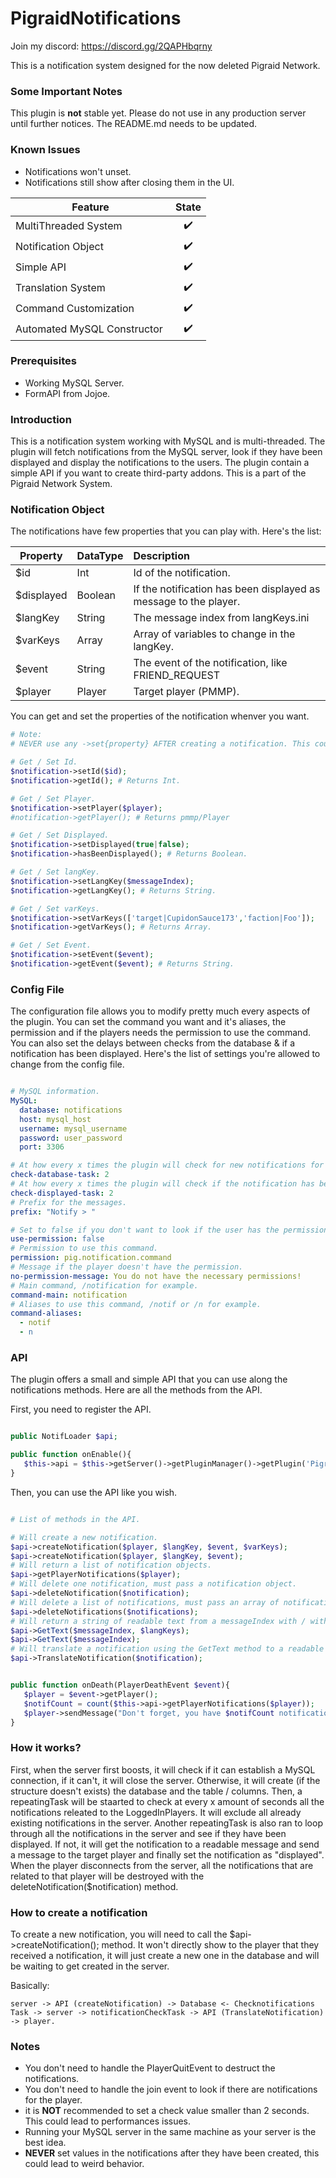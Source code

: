 # PigraidNotifications

Join my discord: https://discord.gg/2QAPHbqrny

This is a notification system designed for the now deleted Pigraid Network.

<h3>Some Important Notes</h3>

This plugin is **not** stable yet. Please do not use in any production server until further notices.
The README.md needs to be updated.

<h3>Known Issues</h3>

- Notifications won't unset.
- Notifications still show after closing them in the UI.

| **Feature**                 | **State** | 
| --------------------------- |:----------:|
| MultiThreaded System        | ✔️ |
| Notification Object         | ✔️ |
| Simple API                  | ✔️ |
| Translation System          | ✔️ |
| Command Customization       | ✔️ |
| Automated MySQL Constructor | ✔️ |

<h3>Prerequisites</h3>

- Working MySQL Server.
- FormAPI from Jojoe.

<h3>Introduction</h3>

This is a notification system working with MySQL and is multi-threaded. The plugin will fetch notifications from the MySQL server, look if they have been displayed and display the notifications to the users. The plugin contain a simple API if you want to create third-party addons. This is a part of the Pigraid Network System.

<h3>Notification Object</h3>

The notifications have few properties that you can play with. Here's the list:

| **Property** | **DataType** | **Description** |
| ------------ | :---------- | :------------- |
| $id          | Int          | Id of the notification. |
| $displayed   | Boolean      | If the notification has been displayed as message to the player. |
| $langKey     | String       | The message index from langKeys.ini |
| $varKeys     | Array        | Array of variables to change in the langKey. |
| $event       | String       | The event of the notification, like FRIEND_REQUEST |
| $player      | Player       | Target player (PMMP). |

You can get and set the properties of the notification whenver you want.

```php
# Note:
# NEVER use any ->set{property} AFTER creating a notification. This could lead to weird behavior. Only ->setDisplayed(true);.

# Get / Set Id.
$notification->setId($id);
$notification->getId(); # Returns Int.

# Get / Set Player.
$notification->setPlayer($player);
#notification->getPlayer(); # Returns pmmp/Player

# Get / Set Displayed.
$notification->setDisplayed(true|false);
$notification->hasBeenDisplayed(); # Returns Boolean.

# Get / Set langKey.
$notification->setLangKey($messageIndex);
$notification->getLangKey(); # Returns String.

# Get / Set varKeys.
$notification->setVarKeys(['target|CupidonSauce173','faction|Foo']);
$notification->getVarKeys(); # Returns Array.

# Get / Set Event.
$notification->setEvent($event);
$notification->getEvent($event); # Returns String.
```

<h3>Config File</h3>
 
The configuration file allows you to modify pretty much every aspects of the plugin. You can set the command you want and it's aliases, the permission and if the players needs the permission to use the command. You can also set the delays between checks from the database & if a notification has been displayed. Here's the list of settings you're allowed to change from the config file.

```yml

# MySQL information.
MySQL:
  database: notifications
  host: mysql_host
  username: mysql_username
  password: user_password
  port: 3306

# At how every x times the plugin will check for new notifications for the players (in seconds).
check-database-task: 2
# At how every x times the plugin will check if the notification has been displayed (if not, displays it to the player) (in seconds).
check-displayed-task: 2
# Prefix for the messages.
prefix: "Notify > "

# Set to false if you don't want to look if the user has the permission to use this command.
use-permission: false
# Permission to use this command.
permission: pig.notification.command
# Message if the player doesn't have the permission.
no-permission-message: You do not have the necessary permissions!
# Main command, /notification for example.
command-main: notification
# Aliases to use this command, /notif or /n for example.
command-aliases:
  - notif
  - n
```

<h3>API</h3>

The plugin offers a small and simple API that you can use along the notifications methods. Here are all the methods from the API.

First, you need to register the API. 

```php

public NotifLoader $api;

public function onEnable(){
   $this->api = $this->getServer()->getPluginManager()->getPlugin('PigraidNotifications');
}
```

Then, you can use the API like you wish.

```php

# List of methods in the API.

# Will create a new notification.
$api->createNotification($player, $langKey, $event, $varKeys);
$api->createNotification($player, $langKey, $event);
# Will return a list of notification objects.
$api->getPlayerNotifications($player);
# Will delete one notification, must pass a notification object.
$api->deleteNotification($notification);
# Will delete a list of notifications, must pass an array of notification objects.
$api->deleteNotifications($notifications);
# Will return a string of readable text from a messageIndex with / without langKeys.
$api->GetText($messageIndex, $langKeys);
$api->GetText($messageIndex);
# Will translate a notification using the GetText method to a readable message. 
$api->TranslateNotification($notification);


public function onDeath(PlayerDeathEvent $event){
   $player = $event->getPlayer();
   $notifCount = count($this->api->getPlayerNotifications($player));
   $player->sendMessage("Don't forget, you have $notifCount notifications!");
}

```

<h3>How it works?</h3>

First, when the server first boosts, it will check if it can establish a MySQL connection, if it can't, it will close the server. Otherwise, it will create (if the structure doesn't exists) the database and the table / columns. Then, a repeatingTask will be staarted to check at every x amount of seconds all the notifications releated to the LoggedInPlayers. It will exclude all already existing notifications in the server. Another repeatingTask is also ran to loop through all the notifications in the server and see if they have been displayed. If not, it will get the notification to a readable message and send a message to the target player and finally set the notification as "displayed". When the player disconnects from the server, all the notifications that are related to that player will be destroyed with the deleteNotification($notification) method.

<h3>How to create a notification</h3>

To create a new notification, you will need to call the $api->createNotification(); method. It won't directly show to the player that they received a notification, it will just create a new one in the database and will be waiting to get created in the server.

Basically:

```
server -> API (createNotification) -> Database <- Checknotifications Task -> server -> notificationCheckTask -> API (TranslateNotification) -> player.
```

<h3>Notes</h3>

- You don't need to handle the PlayerQuitEvent to destruct the notifications. 
- You don't need to handle the join event to look if there are notifications for the player. 
- it is **NOT** recommended to set a check value smaller than 2 seconds. This could lead to performances issues.
- Running your MySQL server in the same machine as your server is the best idea.
- **NEVER** set values in the notifications after they have been created, this could lead to weird behavior.
